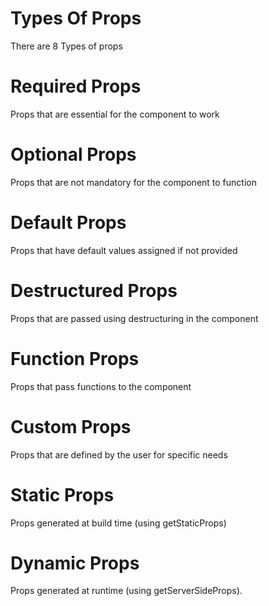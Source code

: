# Types Of Props 
There are 8 Types of props 
# Required Props
Props that are essential for the component to work
# Optional Props
Props that are not mandatory for the component to function
# Default Props
Props that have default values assigned if not provided
# Destructured Props
Props that are passed using destructuring in the component
# Function Props
Props that pass functions to the component
# Custom Props
Props that are defined by the user for specific needs
# Static Props
Props generated at build time (using getStaticProps)
# Dynamic Props
Props generated at runtime (using getServerSideProps).
